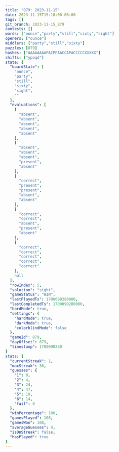 ```yaml
---
title: "879: 2023-11-15"
date: 2023-11-15T15:18:00-08:00
tags: []
git_branch: 2023-11-15_879
contests: []
words: ["ounce","party","still","sixty","sight"]
openers: ["ounce"]
middlers: ["party","still","sixty"]
puzzles: [879]
hashes: ["AAAAAAAAPACPPAACCAPACCCCCXXXXX"]
shifts: ["ypoqd"]
state: {
  "boardState": [
    "ounce",
    "party",
    "still",
    "sixty",
    "sight",
    ""
  ],
  "evaluations": [
    [
      "absent",
      "absent",
      "absent",
      "absent",
      "absent"
    ],
    [
      "absent",
      "absent",
      "absent",
      "present",
      "absent"
    ],
    [
      "correct",
      "present",
      "present",
      "absent",
      "absent"
    ],
    [
      "correct",
      "correct",
      "absent",
      "present",
      "absent"
    ],
    [
      "correct",
      "correct",
      "correct",
      "correct",
      "correct"
    ],
    null
  ],
  "rowIndex": 5,
  "solution": "sight",
  "gameStatus": "WIN",
  "lastPlayedTs": 1700090280000,
  "lastCompletedTs": 1700090280000,
  "hardMode": true,
  "settings": {
    "hardMode": true,
    "darkMode": true,
    "colorblindMode": false
  },
  "gameId": 879,
  "dayOffset": 879,
  "timestamp": 1700090280
}
stats: {
  "currentStreak": 1,
  "maxStreak": 36,
  "guesses": {
    "1": 0,
    "2": 4,
    "3": 24,
    "4": 47,
    "5": 19,
    "6": 14,
    "fail": 0
  },
  "winPercentage": 100,
  "gamesPlayed": 108,
  "gamesWon": 108,
  "averageGuesses": 4,
  "isOnStreak": false,
  "hasPlayed": true
}
---
```

<!-- more -->
